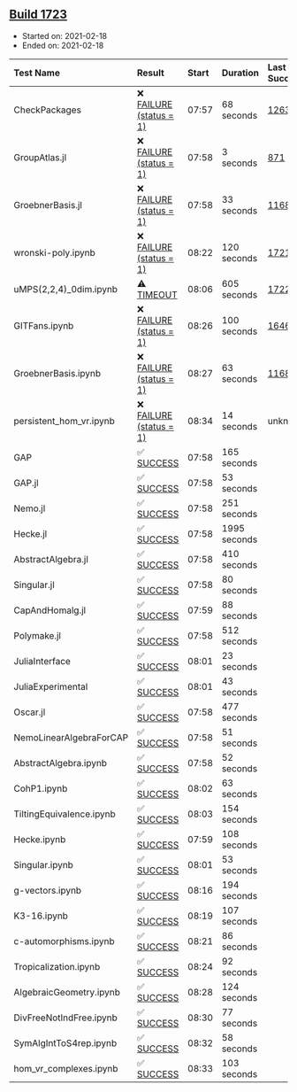 ## [Build 1723](https://oscarci.mathematik.uni-kl.de/job/oscar-stable/1723/)

* Started on: 2021-02-18
* Ended on: 2021-02-18

| Test Name    | Result | Start | Duration | Last Success | First Failure |
|:-------------|:-------|:------|:---------|:-------------|:--------------|
| CheckPackages | ❌ [FAILURE (status = 1)](https://oscarci.mathematik.uni-kl.de/job/oscar-stable/1723/artifact/logs/build-1723/CheckPackages.log) | 07:57 | 68 seconds | [1263](https://oscarci.mathematik.uni-kl.de/job/oscar-stable/1263/) | [1264](https://oscarci.mathematik.uni-kl.de/job/oscar-stable/1264/) |
| GroupAtlas.jl | ❌ [FAILURE (status = 1)](https://oscarci.mathematik.uni-kl.de/job/oscar-stable/1723/artifact/logs/build-1723/GroupAtlas.jl.log) | 07:58 | 3 seconds | [871](https://oscarci.mathematik.uni-kl.de/job/oscar-stable/871/) | [872](https://oscarci.mathematik.uni-kl.de/job/oscar-stable/872/) |
| GroebnerBasis.jl | ❌ [FAILURE (status = 1)](https://oscarci.mathematik.uni-kl.de/job/oscar-stable/1723/artifact/logs/build-1723/GroebnerBasis.jl.log) | 07:58 | 33 seconds | [1168](https://oscarci.mathematik.uni-kl.de/job/oscar-stable/1168/) | [1169](https://oscarci.mathematik.uni-kl.de/job/oscar-stable/1169/) |
| wronski-poly.ipynb | ❌ [FAILURE (status = 1)](https://oscarci.mathematik.uni-kl.de/job/oscar-stable/1723/artifact/logs/build-1723/wronski-poly.ipynb.log) | 08:22 | 120 seconds | [1721](https://oscarci.mathematik.uni-kl.de/job/oscar-stable/1721/) | [1722](https://oscarci.mathematik.uni-kl.de/job/oscar-stable/1722/) |
| uMPS(2,2,4)_0dim.ipynb | ⚠ [TIMEOUT](https://oscarci.mathematik.uni-kl.de/job/oscar-stable/1723/artifact/logs/build-1723/uMPS-2-2-4-_0dim.ipynb.log) | 08:06 | 605 seconds | [1722](https://oscarci.mathematik.uni-kl.de/job/oscar-stable/1722/) | [1723](https://oscarci.mathematik.uni-kl.de/job/oscar-stable/1723/) |
| GITFans.ipynb | ❌ [FAILURE (status = 1)](https://oscarci.mathematik.uni-kl.de/job/oscar-stable/1723/artifact/logs/build-1723/GITFans.ipynb.log) | 08:26 | 100 seconds | [1646](https://oscarci.mathematik.uni-kl.de/job/oscar-stable/1646/) | [1647](https://oscarci.mathematik.uni-kl.de/job/oscar-stable/1647/) |
| GroebnerBasis.ipynb | ❌ [FAILURE (status = 1)](https://oscarci.mathematik.uni-kl.de/job/oscar-stable/1723/artifact/logs/build-1723/GroebnerBasis.ipynb.log) | 08:27 | 63 seconds | [1168](https://oscarci.mathematik.uni-kl.de/job/oscar-stable/1168/) | [1169](https://oscarci.mathematik.uni-kl.de/job/oscar-stable/1169/) |
| persistent_hom_vr.ipynb | ❌ [FAILURE (status = 1)](https://oscarci.mathematik.uni-kl.de/job/oscar-stable/1723/artifact/logs/build-1723/persistent_hom_vr.ipynb.log) | 08:34 | 14 seconds | unknown | unknown |
| GAP | ✅ [SUCCESS](https://oscarci.mathematik.uni-kl.de/job/oscar-stable/1723/artifact/logs/build-1723/GAP.log) | 07:58 | 165 seconds |  |  |
| GAP.jl | ✅ [SUCCESS](https://oscarci.mathematik.uni-kl.de/job/oscar-stable/1723/artifact/logs/build-1723/GAP.jl.log) | 07:58 | 53 seconds |  |  |
| Nemo.jl | ✅ [SUCCESS](https://oscarci.mathematik.uni-kl.de/job/oscar-stable/1723/artifact/logs/build-1723/Nemo.jl.log) | 07:58 | 251 seconds |  |  |
| Hecke.jl | ✅ [SUCCESS](https://oscarci.mathematik.uni-kl.de/job/oscar-stable/1723/artifact/logs/build-1723/Hecke.jl.log) | 07:58 | 1995 seconds |  |  |
| AbstractAlgebra.jl | ✅ [SUCCESS](https://oscarci.mathematik.uni-kl.de/job/oscar-stable/1723/artifact/logs/build-1723/AbstractAlgebra.jl.log) | 07:58 | 410 seconds |  |  |
| Singular.jl | ✅ [SUCCESS](https://oscarci.mathematik.uni-kl.de/job/oscar-stable/1723/artifact/logs/build-1723/Singular.jl.log) | 07:58 | 80 seconds |  |  |
| CapAndHomalg.jl | ✅ [SUCCESS](https://oscarci.mathematik.uni-kl.de/job/oscar-stable/1723/artifact/logs/build-1723/CapAndHomalg.jl.log) | 07:59 | 88 seconds |  |  |
| Polymake.jl | ✅ [SUCCESS](https://oscarci.mathematik.uni-kl.de/job/oscar-stable/1723/artifact/logs/build-1723/Polymake.jl.log) | 07:58 | 512 seconds |  |  |
| JuliaInterface | ✅ [SUCCESS](https://oscarci.mathematik.uni-kl.de/job/oscar-stable/1723/artifact/logs/build-1723/JuliaInterface.log) | 08:01 | 23 seconds |  |  |
| JuliaExperimental | ✅ [SUCCESS](https://oscarci.mathematik.uni-kl.de/job/oscar-stable/1723/artifact/logs/build-1723/JuliaExperimental.log) | 08:01 | 43 seconds |  |  |
| Oscar.jl | ✅ [SUCCESS](https://oscarci.mathematik.uni-kl.de/job/oscar-stable/1723/artifact/logs/build-1723/Oscar.jl.log) | 07:58 | 477 seconds |  |  |
| NemoLinearAlgebraForCAP | ✅ [SUCCESS](https://oscarci.mathematik.uni-kl.de/job/oscar-stable/1723/artifact/logs/build-1723/NemoLinearAlgebraForCAP.log) | 07:58 | 51 seconds |  |  |
| AbstractAlgebra.ipynb | ✅ [SUCCESS](https://oscarci.mathematik.uni-kl.de/job/oscar-stable/1723/artifact/logs/build-1723/AbstractAlgebra.ipynb.log) | 07:58 | 52 seconds |  |  |
| CohP1.ipynb | ✅ [SUCCESS](https://oscarci.mathematik.uni-kl.de/job/oscar-stable/1723/artifact/logs/build-1723/CohP1.ipynb.log) | 08:02 | 63 seconds |  |  |
| TiltingEquivalence.ipynb | ✅ [SUCCESS](https://oscarci.mathematik.uni-kl.de/job/oscar-stable/1723/artifact/logs/build-1723/TiltingEquivalence.ipynb.log) | 08:03 | 154 seconds |  |  |
| Hecke.ipynb | ✅ [SUCCESS](https://oscarci.mathematik.uni-kl.de/job/oscar-stable/1723/artifact/logs/build-1723/Hecke.ipynb.log) | 07:59 | 108 seconds |  |  |
| Singular.ipynb | ✅ [SUCCESS](https://oscarci.mathematik.uni-kl.de/job/oscar-stable/1723/artifact/logs/build-1723/Singular.ipynb.log) | 08:01 | 53 seconds |  |  |
| g-vectors.ipynb | ✅ [SUCCESS](https://oscarci.mathematik.uni-kl.de/job/oscar-stable/1723/artifact/logs/build-1723/g-vectors.ipynb.log) | 08:16 | 194 seconds |  |  |
| K3-16.ipynb | ✅ [SUCCESS](https://oscarci.mathematik.uni-kl.de/job/oscar-stable/1723/artifact/logs/build-1723/K3-16.ipynb.log) | 08:19 | 107 seconds |  |  |
| c-automorphisms.ipynb | ✅ [SUCCESS](https://oscarci.mathematik.uni-kl.de/job/oscar-stable/1723/artifact/logs/build-1723/c-automorphisms.ipynb.log) | 08:21 | 86 seconds |  |  |
| Tropicalization.ipynb | ✅ [SUCCESS](https://oscarci.mathematik.uni-kl.de/job/oscar-stable/1723/artifact/logs/build-1723/Tropicalization.ipynb.log) | 08:24 | 92 seconds |  |  |
| AlgebraicGeometry.ipynb | ✅ [SUCCESS](https://oscarci.mathematik.uni-kl.de/job/oscar-stable/1723/artifact/logs/build-1723/AlgebraicGeometry.ipynb.log) | 08:28 | 124 seconds |  |  |
| DivFreeNotIndFree.ipynb | ✅ [SUCCESS](https://oscarci.mathematik.uni-kl.de/job/oscar-stable/1723/artifact/logs/build-1723/DivFreeNotIndFree.ipynb.log) | 08:30 | 77 seconds |  |  |
| SymAlgIntToS4rep.ipynb | ✅ [SUCCESS](https://oscarci.mathematik.uni-kl.de/job/oscar-stable/1723/artifact/logs/build-1723/SymAlgIntToS4rep.ipynb.log) | 08:32 | 58 seconds |  |  |
| hom_vr_complexes.ipynb | ✅ [SUCCESS](https://oscarci.mathematik.uni-kl.de/job/oscar-stable/1723/artifact/logs/build-1723/hom_vr_complexes.ipynb.log) | 08:33 | 103 seconds |  |  |
